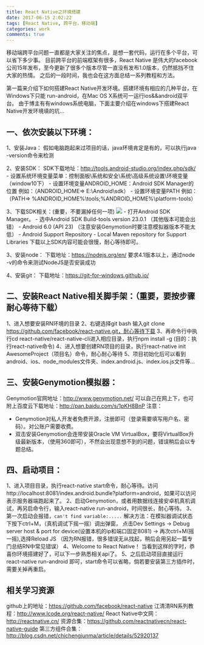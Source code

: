 ```yaml
---
title: React Native之环境搭建
date: 2017-06-15 2:02:22
tags: [React Native, 跨平台，移动端]
categories: work
comments: true
---
```


移动端跨平台问题一直都是大家关注的焦点，是想一套代码，运行在多个平台，可以省下多少事。
目前跨平台的前端框架有很多，React Native 是伟大的facebook公司15年发布，至今更新了很多个版本尽管一直没有发布1.0版本，仍然抵挡不住大家的热情。
之后的一段时间，我也会在这方面总结一系列教程和方法。

第一篇来介绍下如何搭建React Native开发环境。搭建环境有相应的几种平台，在Windows下只能 run-android，在Mac OS X系统可一运行ios&&android双平台。
由于博主有有windows系统电脑，下面主要介绍在windows下搭建React Native开发环境填的坑...

<!-- more -->
## 一、依次安装以下环境：
1、安装Java：
    假如电脑跑起来过项目的话，java环境肯定是有的，可以执行java -version命令来检测

2、安装SDK：
    SDK下载地址：http://tools.android-studio.org/index.php/sdk/
    - 设置系统环境变量菜单：控制面板\系统和安全\系统\高级系统设置\环境变量 （window10下）
    - 设置环境变量ANDROID_HOME：Android SDK Manager的位置 例如：（ANDROID_HOME=> E:\Android\sdk）
    - 设置环境变量PATH 例如：（PATH=> %ANDROID_HOME%\tools;%ANDROID_HOME%\platform-tools）

3、下载SDK相关：(重要，不要漏掉任何一项)
![](/images/sdk_install.png)
    - 打开Android SDK Manager。
    - 选中Android SDK Build-tools version 23.0.1  （其他版本可能会出错）
    - Android 6.0 (API 23)  （注意安装Genymotion时要注意模拟器版本不能太低）
    - Android Support Repository
    - Local Maven repository for Support Libraries
下载以上SDK内容可能会很慢，耐心等待即可。

3、安装node：
下载地址：https://nodejs.org/en/
要求4.1版本以上，通过node -v的命令来测试NodeJS是否安装成功

4、安装git：
下载地址：https://git-for-windows.github.io/

## 二、安装React Native相关脚手架：（重要，要按步骤耐心等待下载）
1、进入想要安装RN环境的目录
2、右键选择git bash 输入git clone https://github.com/facebook/react-native.git，耐心等待下载
3、再命令行中执行cd react-native/react-native-cli进入相应目录，执行npm install -g (目的：执行react-native命令)
4、进入想要创建RN项目的目录，执行react-native init AwesomeProject（项目名）命令，耐心耐心等待
5、项目初始化后可以看到android、ios、node_modules文件夹、index.android.js、index.ios.js文件等...

## 三、安装Genymotion模拟器：
Genymotion官网地址：http://www.genymotion.net/
可以自己在网上下，也可附上百度云下载地址：http://pan.baidu.com/s/1pKH8BnP
注意：
- Genymotion对私人开发者免费开源，注册即可（登录需要填写用户名、密码）。对公账户需要收费。
- 双击安装Genymotion会连带安装Oracle VM VirtualBox，要将VirtualBox升级最新版本，（使用360即可），不然会出现意想不到的问题，错误稍后会以专题总结。

## 四、启动项目：
1、进入项目目录，执行react-native start命令，耐心等待。访问http://localhost:8081/index.android.bundle?platform=android，如果可以访问表示服务器端跑起来了。
2、启动Genymotion，或者用数据线连接安卓机真机调试，再另启命令行，输入react-native run-android，时间很长，耐心等待。
3、第一次启动会报错，`can't find variable:.....`  解决方法：在模拟器调试状态下按下ctrl+M，（真机调试下摇一摇）调出弹窗，
点击Dev Settings → Debug server host & port for device(设置本机的ip和端口固定8081) → 再次ctrl+M(摇一摇),选择Reload JS
（因为RN报错，很多错误无从找起，稍后会用另起一篇专门总结RN中常见错误）
4、Welcome to React Native！ 当看到这样的字时，恭喜你环境搭建好了，可以下一步熟悉相关api了。
5、之后启动项目直接运行react-native run-android 即可，start命令可以省略，倘若要安装第三方插件时，需要关掉再重启。


## 相关学习资源
github上的地址：https://github.com/facebook/react-native
江清清RN系列教程：http://www.lcode.org/react-native/
React Native中文网：http://reactnative.cn/
资源合集：https://github.com/reactnativecn/react-native-guide
第三方组件合集：http://blog.csdn.net/chichengjunma/article/details/52920137
